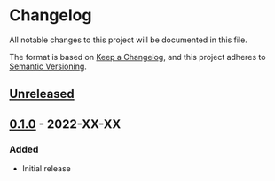 # Changelog
All notable changes to this project will be documented in this file.

The format is based on [Keep a Changelog](https://keepachangelog.com/en/1.0.0/),
and this project adheres to [Semantic Versioning](https://semver.org/spec/v2.0.0.html).

## [Unreleased](https://github.com/appoptics/solarwinds-apm-python/compare/v0.1.0...HEAD)

## [0.1.0](https://github.com/appoptics/solarwinds-apm-python/releases/tag/v0.1.0) - 2022-XX-XX
### Added
- Initial release

